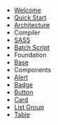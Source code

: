 <!-- docs/_sidebar.md -->

* [Welcome](/)
* [Quick Start](/_quickstart.md)
* [Architecture](/_architecture.md)
* Compiler
* [SASS](/_sass.md)
* [Batch Script](/_batch-script.md)
* Foundation
* [Base](/base/_base.md "Base")
* Components
* [Alert](/alert/_alert.md)
* [Badge]()
* [Button]()
* [Card]()
* [List Group]()
* [Table]()